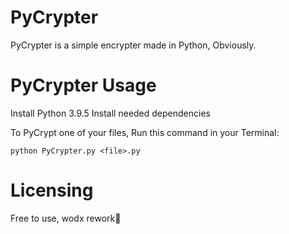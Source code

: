 # PyCrypter
PyCrypter is a simple encrypter made in Python, Obviously.

# PyCrypter Usage
Install Python 3.9.5
Install needed dependencies
    
To PyCrypt one of your files, Run this command in your Terminal:

    python PyCrypter.py <file>.py   


# Licensing 
Free to use, wodx rework🥵
